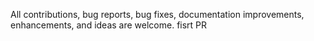 All contributions, bug reports, bug fixes, documentation improvements, enhancements, and ideas are welcome.
fisrt PR
